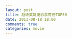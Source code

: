 ```yaml
---
layout: post
title: 超级英雄电影票房榜TOP50
date: 2013-08-18 18:00
comments: true
categories: movie
---
```


<script src="/js/50_super_hero.js" type="text/javascript"></script>


<div ng-app="app">
  <div class="container">
    <div ng-controller="mainCtrl">
      <div class='m' ng-repeat="m in movies">
        <h3 ng-bind-template='{{ m.Title }}'></h3>
        <div ng-bind-html-unsafe='m.Content'></div>
      </div>
    </div>
  </div>
</div>

